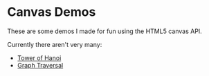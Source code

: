 # Canvas Demos
These are some demos I made for fun using the HTML5 canvas API.

Currently there aren't very many:
* [Tower of Hanoi](src/tower-of-hanoi/)
* [Graph Traversal](src/graph-traversal/)
